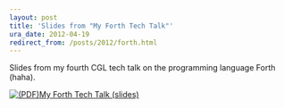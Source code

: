 ```yaml
---
layout: post
title: 'Slides from "My Forth Tech Talk"'
ura_date: 2012-04-19
redirect_from: /posts/2012/forth.html
---
```


Slides from my fourth CGL tech talk on the programming language Forth
(haha).

<!--more-->

<a href="cgl-tech-talk-04.pdf">
<img src="/icons/32px/pdf.png" alt="(PDF) ">My Forth Tech Talk (slides)
</a>
